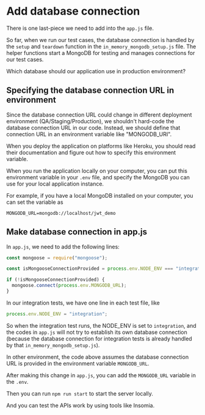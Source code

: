 # Add database connection

There is one last-piece we need to add into the `app.js` file.

So far, when we run our test cases, the database connection is handled by the `setup` and `teardown` function in the `in_memory_mongodb_setup.js` file. The helper functions start a MongoDB for testing and manages connections for our test cases.

Which database should our application use in production environment?

## Specifying the database connection URL in environment

Since the database connection URL could change in different deployment environment (QA/Staging/Production), we shouldn't hard-code the database connection URL in our code. Instead, we should define that connection URL in an environment variable like "MONGODB_URI".

When you deploy the application on platforms like Heroku, you should read their documentation and figure out how to specify this environment variable.

When you run the application locally on your computer, you can put this environment variable in your `.env` file, and specify the MongoDB you can use for your local application instance.

For example, if you have a local MongoDB installed on your computer, you can set the variable as

```env
MONGODB_URL=mongodb://localhost/jwt_demo
```

## Make database connection in app.js

In `app.js`, we need to add the following lines:

```javascript
const mongoose = require("mongoose");

const isMongooseConnectionProvided = process.env.NODE_ENV === "integration";

if (!isMongooseConnectionProvided) {
  mongoose.connect(process.env.MONGODB_URL);
}
```

In our integration tests, we have one line in each test file, like

```javascript
process.env.NODE_ENV = "integration";
```

So when the integration test runs, the NODE_ENV is set to `integration`, and the codes in `app.js` will not try to establish its own database connection (because the database connection for integration tests is already handled by that `in_memory_mongodb_setup.js`).

In other environment, the code above assumes the database connection URL is provided in the environment variable `MONGODB_URL`.

After making this change in `app.js`, you can add the `MONGODB_URL` variable in the `.env`.

Then you can run `npm run start` to start the server locally.

And you can test the APIs work by using tools like Insomia.
